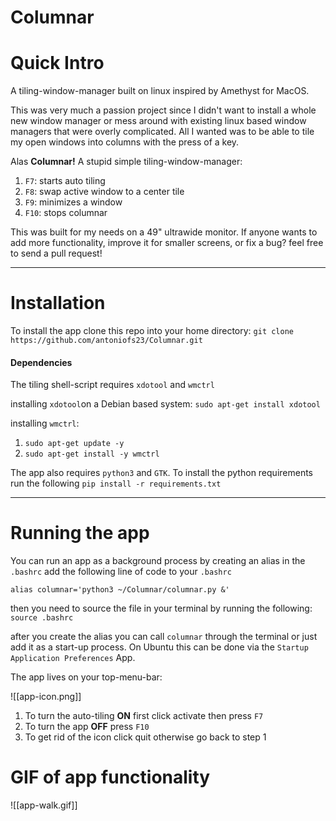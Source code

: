 # Columnar

# Quick Intro
A tiling-window-manager built on linux inspired by Amethyst for MacOS. 

This was very much a passion project since I didn't want to install a whole new window manager or mess around with existing linux based window managers that were overly complicated. All I wanted was to be able to tile my open windows into columns with the press of a key.

Alas **Columnar!** A stupid simple tiling-window-manager:
1. `F7`: starts auto tiling
2. `F8`: swap active window to a center tile 
3. `F9`: minimizes a window
4. `F10`: stops columnar

This was built for my needs on a 49" ultrawide monitor. If anyone wants to add more functionality, improve it for smaller screens, or fix a bug? feel free to send a pull request!

---
# Installation
To install the app clone this repo into your home directory:
`git clone https://github.com/antoniofs23/Columnar.git`
#### Dependencies

The tiling shell-script requires `xdotool` and `wmctrl` 

installing `xdotool`on a Debian based system:
`sudo apt-get install xdotool`

installing `wmctrl`:
1. `sudo apt-get update -y`
2. `sudo apt-get install -y wmctrl`

The app also requires `python3` and `GTK`. 
To install the python requirements run the following `pip install -r requirements.txt`

---
# Running the app

You can run an app as a background process by creating an alias in the `.bashrc`
add the following line of code to your `.bashrc`

`alias columnar='python3 ~/Columnar/columnar.py &'`

then you need to source the file in your terminal by running the following:
`source .bashrc`

after you create the alias you can call `columnar` through the terminal or just add it as a start-up process. On Ubuntu this can be done via the `Startup Application Preferences` App.

The app lives on your top-menu-bar:

![[app-icon.png]]

1. To turn the auto-tiling **ON** first click activate then press `F7`
2. To turn the app **OFF** press `F10`  
3. To get rid of the icon click quit otherwise go back to step 1

# GIF of app functionality

![[app-walk.gif]]




